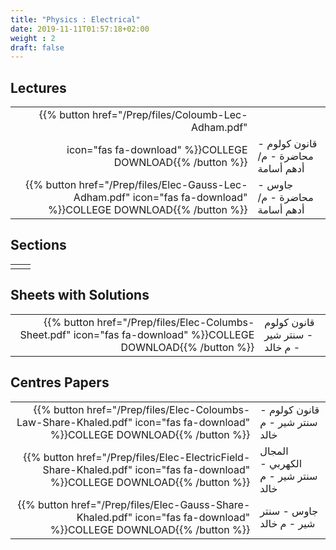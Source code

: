 ```yaml
---
title: "Physics : Electrical"
date: 2019-11-11T01:57:18+02:00
weight : 2
draft: false
---
```



## Lectures



|  | |
|---:|----------------------|
| {{% button href="/Prep/files/Coloumb-Lec-Adham.pdf"
 icon="fas fa-download" %}}COLLEGE DOWNLOAD{{% /button %}} | قانون كولوم - محاضرة - م/ أدهم أسامة   |
| {{% button href="/Prep/files/Elec-Gauss-Lec-Adham.pdf" icon="fas fa-download" %}}COLLEGE DOWNLOAD{{% /button %}} |  جاوس - محاضرة - م/ أدهم أسامة  |




## Sections

|  | |
|---:|----------------------|
| || 

## Sheets with Solutions


|  | |
|---:|----------------------|
| {{% button href="/Prep/files/Elec-Columbs-Sheet.pdf" icon="fas fa-download" %}}COLLEGE DOWNLOAD{{% /button %}} | قانون كولوم - سنتر شير - م خالد    |


## Centres Papers 

|  | |
|---:|----------------------|
| {{% button href="/Prep/files/Elec-Coloumbs-Law-Share-Khaled.pdf" icon="fas fa-download" %}}COLLEGE DOWNLOAD{{% /button %}} | قانون كولوم - سنتر شير - م خالد    |
| {{% button href="/Prep/files/Elec-ElectricField-Share-Khaled.pdf" icon="fas fa-download" %}}COLLEGE DOWNLOAD{{% /button %}} |  المجال الكهربي - سنتر شير - م خالد    |
| {{% button href="/Prep/files/Elec-Gauss-Share-Khaled.pdf" icon="fas fa-download" %}}COLLEGE DOWNLOAD{{% /button %}} |  جاوس - سنتر شير - م خالد    |



